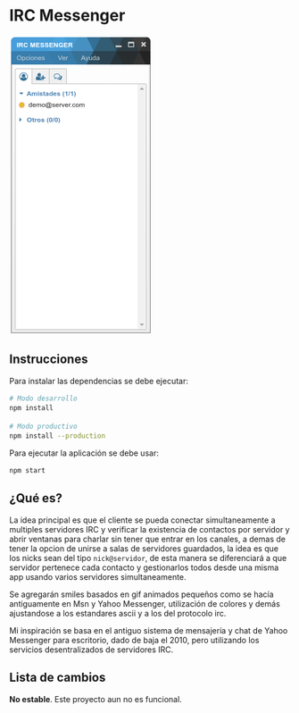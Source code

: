 # IRC Messenger

![Captura de pantalla - Contactos](./caps/contacts.png)


## Instrucciones

Para instalar las dependencias se debe ejecutar:

```bash
# Modo desarrollo
npm install

# Modo productivo
npm install --production
```

Para ejecutar la aplicación se debe usar:

```bash
npm start
```

## ¿Qué es?

La idea principal es que el cliente se pueda conectar simultaneamente a
multiples servidores IRC y verificar la existencia de contactos por servidor
y abrir ventanas para charlar sin tener que entrar en los canales, a demas de
tener la opcion de unirse a salas de servidores guardados, la idea es que los
nicks sean del tipo `nick@servidor`, de esta manera se diferenciará a que
servidor pertenece cada contacto y gestionarlos todos desde una misma app
usando varios servidores simultaneamente.

Se agregarán smiles basados en gif animados pequeños como se hacía antiguamente
en Msn y Yahoo Messenger, utilización de colores y demás ajustandose a los
estandares ascii y a los del protocolo irc.

Mi inspiración se basa en el antiguo sistema de mensajería y chat de Yahoo
Messenger para escritorio, dado de baja el 2010, pero utilizando los servicios
desentralizados de servidores IRC.


## Lista de cambios

**No estable**. Este proyecto aun no es funcional.
